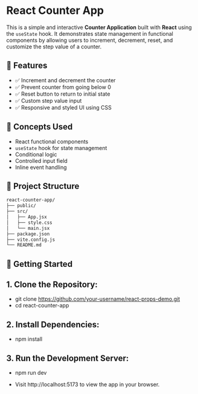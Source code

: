 # React Counter App

This is a simple and interactive **Counter Application** built with **React** using the `useState` hook. It demonstrates state management in functional components by allowing users to increment, decrement, reset, and customize the step value of a counter.

## 📌 Features

- ✅ Increment and decrement the counter
- ✅ Prevent counter from going below 0
- ✅ Reset button to return to initial state
- ✅ Custom step value input
- ✅ Responsive and styled UI using CSS

## 🧠 Concepts Used

- React functional components
- `useState` hook for state management
- Conditional logic
- Controlled input field
- Inline event handling

## 📁 Project Structure

```bash
react-counter-app/
├── public/
├── src/
│   ├── App.jsx
│   ├── style.css
│   └── main.jsx
├── package.json
├── vite.config.js
└── README.md
```
## 🚀 Getting Started

## 1. Clone the Repository:
- git clone https://github.com/your-username/react-props-demo.git
- cd react-counter-app

## 2. Install Dependencies:
- npm install

## 3. Run the Development Server:
- npm run dev

- Visit http://localhost:5173 to view the app in your browser.
